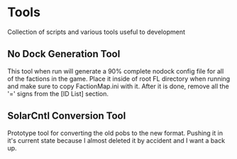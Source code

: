 # Tools
Collection of scripts and various tools useful to development

## No Dock Generation Tool
This tool when run will generate a 90% complete nodock config file for all of the factions in the game.
Place it inside of root FL directory when running and make sure to copy FactionMap.ini with it.
After it is done, remove all the '=' signs from the [ID List] section.

## SolarCntl Conversion Tool
Prototype tool for converting the old pobs to the new format. Pushing it in it's current state because I almost deleted it by accident
and I want a back up.
